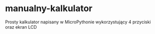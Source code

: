 # manualny-kalkulator
Prosty kalkulator napisany w MicroPythonie wykorzystujący 4 przyciski oraz ekran LCD 
